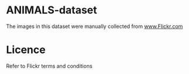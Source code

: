 # ANIMALS-dataset

The images in this dataset were manually collected from www.Flickr.com


# Licence

Refer to Flickr terms and conditions
